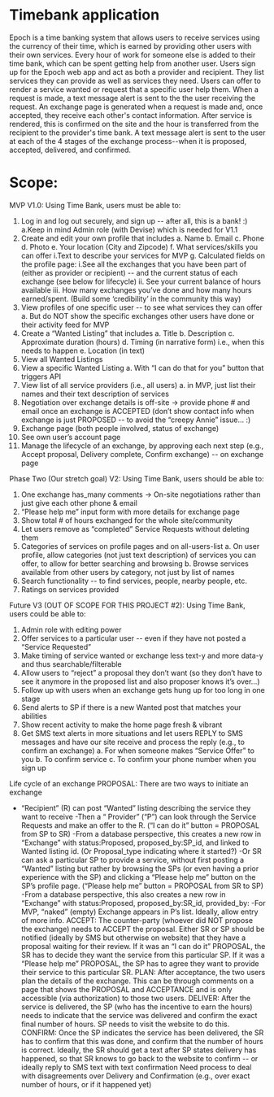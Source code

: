 # Timebank application


Epoch is a time banking system that allows users to receive services using the currency of their time, which is earned by providing other users with their own services. Every hour of work for someone else is added to their time bank, which can be spent getting help from another user. 
Users sign up for the Epoch web app and act as both a provider and recipient. They list services they can provide as well as services they need. Users can offer to render a service wanted or request that a specific user help them. When a request is made, a text message alert is sent to the the user receiving the request. An exchange page is generated when a request is made and, once accepted, they receive each other's contact information. After service is rendered, this is confirmed on the site and the hour is transferred from the recipient to the provider's time bank. A text message alert is sent to the user at each of the 4 stages of the exchange process--when it is proposed, accepted, delivered, and confirmed. 


# Scope:
MVP V1.0: Using Time Bank, users must be able to:
1. Log in and log out securely, and sign up -- after all, this is a bank! :)
  a.Keep in mind Admin role (with Devise) which is needed for V1.1
2. Create and edit your own profile that includes
  a. Name
  b. Email
  c. Phone
  d. Photo
  e. Your location (City and Zipcode)
  f. What services/skills you can offer
    i.Text to describe your services for MVP
  g. Calculated fields on the profile page:
    i.See all the exchanges that you have been part of (either as provider or recipient) -- and the current status of each exchange (see below for lifecycle)
    ii. See your current balance of hours available
    iii. How many exchanges you’ve done and how many hours earned/spent. (Build some ‘credibility’ in the community this way)
3. View profiles of one specific user -- to see what services they can offer
  a. But do NOT show the specific exchanges other users have done or their activity feed for MVP
4. Create a “Wanted Listing” that includes
  a. Title
  b. Description
  c. Approximate duration (hours)
  d. Timing (in narrative form) i.e., when this needs to happen
  e. Location (in text)
5. View all Wanted Listings 
6. View a specific Wanted Listing
  a. With “I can do that for you” button that triggers API
7. View list of all service providers (i.e., all users)
  a. in MVP, just list their names and their text description of services
8. Negotiation over exchange details is off-site → provide phone # and email once an exchange is ACCEPTED (don’t show contact info when exchange is just PROPOSED -- to avoid the “creepy Annie” issue… :)
9. Exchange page (both people involved, status of exchange)
10. See own user’s account page
11. Manage the lifecycle of an exchange, by approving each next step (e.g., Accept proposal, Delivery complete, Confirm exchange) -- on exchange page

Phase Two (Our stretch goal) V2: Using Time Bank, users should be able to:
1. One exchange has_many comments → On-site negotiations rather than just give each other phone & email
2. “Please help me” input form with more details for exchange page
3. Show total # of hours exchanged for the whole site/community
4. Let users remove as “completed” Service Requests without deleting them
5. Categories of services on profile pages and on all-users-list
  a. On user profile, allow categories (not just text description) of services you can offer, to allow for better searching and browsing
  b. Browse services available from other users by category, not just by list of names
6. Search functionality -- to find services, people, nearby people, etc.
7. Ratings on services provided

Future V3 (OUT OF SCOPE FOR THIS PROJECT #2): Using Time Bank, users could be able to:
1. Admin role with editing power
2. Offer services to a particular user -- even if they have not posted a “Service Requested”
3. Make timing of service wanted or exchange less text-y and more data-y and thus searchable/filterable
4. Allow users to “reject” a proposal they don’t want (so they don’t have to see it anymore in the proposed list and also proposer knows it’s over…)
5. Follow up with users when an exchange gets hung up for too long in one stage
6. Send alerts to SP if there is a new Wanted post that matches your abilities
7. Show recent activity to make the home page fresh & vibrant
8. Get SMS text alerts in more situations and let users REPLY to SMS messages and have our site receive and process the reply (e.g., to confirm an exchange)
  a. For when someone makes “Service Offer” to you
  b. To confirm service
  c. To confirm your phone number when you sign up

Life cycle of an exchange
PROPOSAL: There are two ways to initiate an exchange
  - “Recipient” (R) can post “Wanted” listing describing the service they want to receive
    -Then a “ Provider” (“P”) can look through the Service Requests and make an offer to the R. (“I can do it” button = PROPOSAL from SP to SR)
    -From a database perspective, this creates a new row in “Exchange” with status:Proposed, proposed_by:SP_id, and linked to Wanted listing id. (Or Proposal_type indicating where it started?)
  -Or SR can ask a particular SP to provide a service, without first posting a “Wanted” listing but rather by browsing the SPs (or even having a prior experience with the SP) and clicking a “Please help me” button on the SP’s profile page. (“Please help me” button = PROPOSAL from SR to SP)
    -From a database perspective, this also creates a new row in “Exchange” with status:Proposed, proposed_by:SR_id, provided_by:
    -For MVP, “naked” (empty) Exchange appears in P’s list.  Ideally, allow entry of more info.
ACCEPT: The counter-party (whoever did NOT propose the exchange) needs to ACCEPT the proposal.  Either SR or SP should be notified (ideally by SMS but otherwise on website) that they have a proposal waiting for their review.
If it was an “I can do it” PROPOSAL, the SR has to decide they want the service from this particular SP.
If it was a “Please help me” PROPOSAL, the SP has to agree they want to provide their service to this particular SR.
PLAN: After acceptance, the two users plan the details of the exchange.  This can be through comments on a page that shows the PROPOSAL and ACCEPTANCE and is only accessible (via authorization) to those two users.
DELIVER: After the service is delivered, the SP (who has the incentive to earn the hours) needs to indicate that the service was delivered and confirm the exact final number of hours.  SP needs to visit the website to do this.
CONFIRM: Once the SP indicates the service has been delivered, the SR has to confirm that this was done, and confirm that the number of hours is correct.
Ideally, the SR should get a text after SP states delivery has happened, so that SR knows to go back to the website to confirm -- or ideally reply to SMS text with text confirmation
Need process to deal with disagreements over Delivery and Confirmation (e.g., over exact number of hours, or if it happened yet) 
